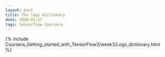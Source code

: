 ```yaml
---
layout: post
title: The logs dictionary
date: 2020-01-27 
tags: tensorflow Coursera
---
```

{% include Coursera_Getting_started_with_TensorFlow2/week3/Logs_dictionary.html  %}
